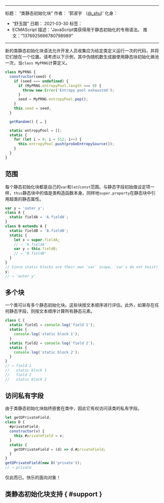 ***

标题： “类静态初始化块”
作者： '郭淑宇 （[@\_shu](https://twitter.com/\_shu))'
化身：

*   “舒玉国”
    日期： 2021-03-30
    标签：
*   ECMAScript
    描述：'JavaScript类获得用于静态初始化的专用语法。
    推文：“1376925666780798989”

***

新的类静态初始化块语法允许开发人员收集应为给定类定义运行一次的代码，并将它们放在一个位置。请考虑以下示例，其中伪随机数生成器使用静态块初始化熵池一次，当`class MyPRNG`计算定义。

```js
class MyPRNG {
  constructor(seed) {
    if (seed === undefined) {
      if (MyPRNG.entropyPool.length === 0) {
        throw new Error('Entropy pool exhausted');
      }
      seed = MyPRNG.entropyPool.pop();
    }
    this.seed = seed;
  }

  getRandom() { … }

  static entropyPool = [];
  static {
    for (let i = 0; i < 512; i++) {
      this.entropyPool.push(probeEntropySource());
    }
  }
}
```

## 范围

每个静态初始化块都是自己的`var`和`let`/`const`范围。与静态字段初始值设定项一样，`this`静态块中的值是类构造函数本身。同样地`super.property`在静态块中引用超类的静态属性。

```js
var y = 'outer y';
class A {
  static fieldA = 'A.fieldA';
}
class B extends A {
  static fieldB = 'B.fieldB';
  static {
    let x = super.fieldA;
    // → 'A.fieldA'
    var y = this.fieldB;
    // → 'B.fieldB'
  }
}
// Since static blocks are their own `var` scope, `var`s do not hoist!
y;
// → 'outer y'
```

## 多个块

一个类可以有多个静态初始化块。这些块按文本顺序进行评估。此外，如果存在任何静态字段，则按文本顺序计算所有静态元素。

```js
class C {
  static field1 = console.log('field 1');
  static {
    console.log('static block 1');
  }
  static field2 = console.log('field 2');
  static {
    console.log('static block 2');
  }
}
// → field 1
//   static block 1
//   field 2
//   static block 2
```

## 访问私有字段

由于类静态初始化块始终嵌套在类中，因此它有权访问该类的私有字段。

```js
let getDPrivateField;
class D {
  #privateField;
  constructor(v) {
    this.#privateField = v;
  }
  static {
    getDPrivateField = (d) => d.#privateField;
  }
}
getDPrivateField(new D('private'));
// → private
```

仅此而已。快乐的面向对象！

## 类静态初始化块支持 { #support }

<feature-support chrome="91 https://bugs.chromium.org/p/v8/issues/detail?id=11375"
              firefox="no"
              safari="no"
              nodejs="no"
              babel="yes https://babeljs.io/docs/en/babel-plugin-proposal-class-static-block"></feature-support>
